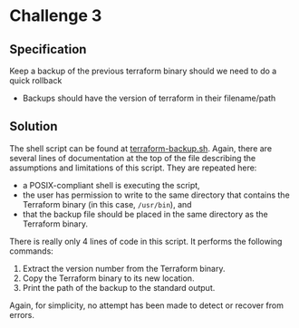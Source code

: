 # Challenge 3

## Specification

Keep a backup of the previous terraform binary should we need to do a quick rollback

- Backups should have the version of terraform in their filename/path

## Solution

The shell script can be found at [terraform-backup.sh](./terraform-backup.sh).
Again, there are several lines of documentation at the top of the file describing the assumptions and limitations of this script.
They are repeated here:

- a POSIX-compliant shell is executing the script,
- the user has permission to write to the same directory that contains the Terraform binary (in this case, `/usr/bin`), and
- that the backup file should be placed in the same directory as the Terraform binary.

There is really only 4 lines of code in this script.
It performs the following commands:

1. Extract the version number from the Terraform binary.
1. Copy the Terraform binary to its new location.
1. Print the path of the backup to the standard output.

Again, for simplicity, no attempt has been made to detect or recover from errors.
